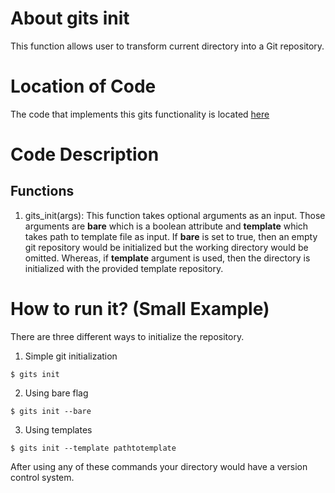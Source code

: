 # About gits init
This function allows user to transform current directory into a Git repository.

# Location of Code
The code that implements this gits functionality is located [here](https://github.com/harshitpatel96/GITS/blob/master/code/gits_init.py)

# Code Description
## Functions
1. gits_init(args):
This function takes optional arguments as an input. Those arguments are **bare** which is a boolean attribute and **template** which takes path to template file as input. If **bare** is set to true, then an empty git repository would be initialized but the working directory would be omitted. Whereas, if **template** argument is used, then the directory is initialized with the provided template repository.

# How to run it? (Small Example)
There are three different ways to initialize the repository.
1) Simple git initialization
```
$ gits init
```
2) Using bare flag
```
$ gits init --bare
```
3) Using templates
```
$ gits init --template pathtotemplate
```

After using any of these commands your directory would have a version control system.
